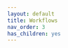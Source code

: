 ```yaml
---
layout: default
title: Workflows
nav_order: 3
has_children: yes
---
```


<!--
The goal is to have a digital map index (spatial geometry + sheet ID) and a spreadsheet inventory (sheet ID and other OIM compatible info) for prioritized map series. When these two files exist, then we will link the two using the sheet ID in QGIS.

For existing digital indexes with an OpenIndexMap "label" field <b>and</b> a UBC map inventory, [clean the inventory](clean-inventory.md) to OpenIndexMap standards. Then in QGIS we'll create a virtual layer .

For existing digital indexes with an OpenIndexMap "label" field, [create an inventory spreadsheet with "label" column](create-oim-spreadsheet.md).

For existing digital indexes <b>without</b> an OpenIndexMap "label" field, [create a "label" field and populate](modify-dig-index.md)
-->
